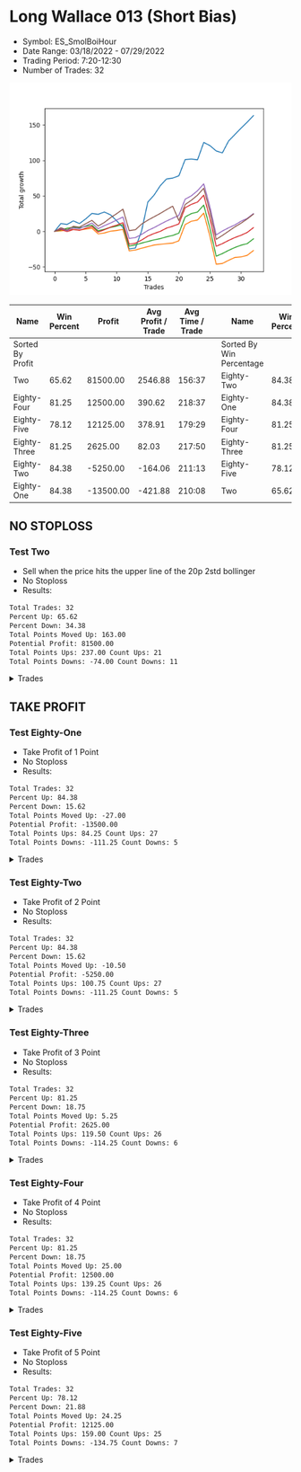 # Long Wallace 013 (Short Bias)
- Symbol: ES_SmolBoiHour
- Date Range: 03/18/2022 - 07/29/2022
- Trading Period: 7:20-12:30
- Number of Trades: 32

![Plot](LongWallace013ES_SmolBoiHour(ShortBias).png)

| Name | Win Percent | Profit | Avg Profit / Trade | Avg Time / Trade |      | Name | Win Percent | Profit | Avg Profit / Trade | Avg Time / Trade |
| ---- | ----------- | ------ | ------------------ | ---------------- | ---- | ---- | ----------- | ------ | ------------------ | ---------------- |
| Sorted By <br> Profit | | | | | | Sorted By <br> Win Percentage ||||
| Two | 65.62 | 81500.00 | 2546.88 | 156:37 |     | Eighty-Two | 84.38 | -5250.00 | -164.06 | 211:13 |
| Eighty-Four | 81.25 | 12500.00 | 390.62 | 218:37 |     | Eighty-One | 84.38 | -13500.00 | -421.88 | 210:08 |
| Eighty-Five | 78.12 | 12125.00 | 378.91 | 179:29 |     | Eighty-Four | 81.25 | 12500.00 | 390.62 | 218:37 |
| Eighty-Three | 81.25 | 2625.00 | 82.03 | 217:50 |     | Eighty-Three | 81.25 | 2625.00 | 82.03 | 217:50 |
| Eighty-Two | 84.38 | -5250.00 | -164.06 | 211:13 |     | Eighty-Five | 78.12 | 12125.00 | 378.91 | 179:29 |
| Eighty-One | 84.38 | -13500.00 | -421.88 | 210:08 |     | Two | 65.62 | 81500.00 | 2546.88 | 156:37 |

## NO STOPLOSS

### Test Two
* Sell when the price hits the upper line of the 20p 2std bollinger
* No Stoploss
* Results:
```
Total Trades: 32
Percent Up: 65.62
Percent Down: 34.38
Total Points Moved Up: 163.00
Potential Profit: 81500.00
Total Points Ups: 237.00 Count Ups: 21
Total Points Downs: -74.00 Count Downs: 11
```

<details><summary>Trades</summary>

<code>In: 2022-03-21 10:21:00		Out: 2022-03-21 10:34:05		Total Position Time: 13:05		Total Move Up: 11.00		Total to Date: 11.00</code> <br />
<code>In: 2022-03-28 08:38:00		Out: 2022-03-28 09:07:10		Total Position Time: 29:10		Total Move Up: -1.25		Total to Date: 9.75</code> <br />
<code>In: 2022-03-28 08:51:00		Out: 2022-03-28 09:07:10		Total Position Time: 16:10		Total Move Up: 5.00		Total to Date: 14.75</code> <br />
<code>In: 2022-03-30 08:02:00		Out: 2022-03-30 08:35:15		Total Position Time: 33:15		Total Move Up: -3.75		Total to Date: 11.00</code> <br />
<code>In: 2022-03-30 08:13:00		Out: 2022-03-30 08:35:15		Total Position Time: 22:15		Total Move Up: 6.50		Total to Date: 17.50</code> <br />
<code>In: 2022-04-07 07:43:00		Out: 2022-04-07 08:00:05		Total Position Time: 17:05		Total Move Up: 7.75		Total to Date: 25.25</code> <br />
<code>In: 2022-04-11 07:30:00		Out: 2022-04-11 07:54:25		Total Position Time: 24:25		Total Move Up: -1.25		Total to Date: 24.00</code> <br />
<code>In: 2022-04-12 09:28:00		Out: 2022-04-12 09:50:15		Total Position Time: 22:15		Total Move Up: 3.25		Total to Date: 27.25</code> <br />
<code>In: 2022-05-02 10:05:00		Out: 2022-05-02 11:03:45		Total Position Time: 58:45		Total Move Up: -4.00		Total to Date: 23.25</code> <br />
<code>In: 2022-05-17 07:31:00		Out: 2022-05-17 07:59:25		Total Position Time: 28:25		Total Move Up: -8.50		Total to Date: 14.75</code> <br />
<code>In: 2022-06-03 07:40:00		Out: 2022-06-03 08:32:00		Total Position Time: 52:00		Total Move Up: -9.25		Total to Date: 5.50</code> <br />
<code>In: 2022-06-09 12:03:00		Out: 2022-06-09 12:46:00		Total Position Time: 43:00		Total Move Up: -30.25		Total to Date: -24.75</code> <br />
<code>In: 2022-06-15 07:57:00		Out: 2022-06-15 08:56:55		Total Position Time: 59:55		Total Move Up: 1.25		Total to Date: -23.50</code> <br />
<code>In: 2022-06-15 11:08:00		Out: 2022-06-15 11:38:50		Total Position Time: 30:50		Total Move Up: 24.25		Total to Date: 0.75</code> <br />
<code>In: 2022-06-15 11:34:00		Out: 2022-06-15 11:38:50		Total Position Time: 04:50		Total Move Up: 40.50		Total to Date: 41.25</code> <br />
<code>In: 2022-06-23 09:06:00		Out: 2022-06-23 09:19:05		Total Position Time: 13:05		Total Move Up: 9.75		Total to Date: 51.00</code> <br />
<code>In: 2022-06-27 12:07:00		Out: 2022-06-27 12:45:45		Total Position Time: 38:45		Total Move Up: 13.25		Total to Date: 64.25</code> <br />
<code>In: 2022-06-29 09:29:00		Out: 2022-06-29 09:38:30		Total Position Time: 09:30		Total Move Up: 9.50		Total to Date: 73.75</code> <br />
<code>In: 2022-07-06 08:05:00		Out: 2022-07-06 08:51:15		Total Position Time: 46:15		Total Move Up: 1.25		Total to Date: 75.00</code> <br />
<code>In: 2022-07-12 12:06:00		Out: 2022-07-13 10:03:00		Total Position Time: 1317:00		Total Move Up: 3.25		Total to Date: 78.25</code> <br />
<code>In: 2022-07-13 07:22:00		Out: 2022-07-13 07:35:00		Total Position Time: 13:00		Total Move Up: 22.75		Total to Date: 101.00</code> <br />
<code>In: 2022-07-18 10:36:00		Out: 2022-07-19 06:58:00		Total Position Time: 1222:00		Total Move Up: 0.75		Total to Date: 101.75</code> <br />
<code>In: 2022-07-18 10:40:00		Out: 2022-07-19 06:35:00		Total Position Time: 1195:00		Total Move Up: -1.00		Total to Date: 100.75</code> <br />
<code>In: 2022-07-21 07:28:00		Out: 2022-07-21 07:58:00		Total Position Time: 30:00		Total Move Up: 24.50		Total to Date: 125.25</code> <br />
<code>In: 2022-07-22 08:26:00		Out: 2022-07-25 09:48:00		Total Position Time: 82:00		Total Move Up: -4.50		Total to Date: 120.75</code> <br />
<code>In: 2022-07-22 08:27:00		Out: 2022-07-25 09:48:00		Total Position Time: 81:00		Total Move Up: -7.50		Total to Date: 113.25</code> <br />
<code>In: 2022-07-22 08:39:00		Out: 2022-07-25 13:00:00		Total Position Time: 261:00		Total Move Up: -2.75		Total to Date: 110.50</code> <br />
<code>In: 2022-07-25 07:28:00		Out: 2022-07-25 08:30:00		Total Position Time: 62:00		Total Move Up: 16.75		Total to Date: 127.25</code> <br />
<code>In: 2022-07-25 07:29:00		Out: 2022-07-25 08:29:00		Total Position Time: 60:00		Total Move Up: 9.00		Total to Date: 136.25</code> <br />
<code>In: 2022-07-25 11:49:00		Out: 2022-07-25 12:51:00		Total Position Time: 62:00		Total Move Up: 9.00		Total to Date: 145.25</code> <br />
<code>In: 2022-07-25 12:07:00		Out: 2022-07-25 12:40:00		Total Position Time: 33:00		Total Move Up: 8.50		Total to Date: 153.75</code> <br />
<code>In: 2022-07-25 12:09:00		Out: 2022-07-25 12:40:00		Total Position Time: 31:00		Total Move Up: 9.25		Total to Date: 163.00</code> <br />


</details>

## TAKE PROFIT

### Test Eighty-One
* Take Profit of 1 Point
* No Stoploss
* Results:
```
Total Trades: 32
Percent Up: 84.38
Percent Down: 15.62
Total Points Moved Up: -27.00
Potential Profit: -13500.00
Total Points Ups: 84.25 Count Ups: 27
Total Points Downs: -111.25 Count Downs: 5
```

<details><summary>Trades</summary>

<code>In: 2022-03-21 10:21:00		Out: 2022-03-21 10:23:45		Total Position Time: 02:45		Total Move Up: 0.75		Total to Date: 0.75</code> <br />
<code>In: 2022-03-28 08:38:00		Out: 2022-03-28 08:38:50		Total Position Time: 00:50		Total Move Up: 1.00		Total to Date: 1.75</code> <br />
<code>In: 2022-03-28 08:51:00		Out: 2022-03-28 09:01:40		Total Position Time: 10:40		Total Move Up: 1.00		Total to Date: 2.75</code> <br />
<code>In: 2022-03-30 08:02:00		Out: 2022-03-30 09:01:55		Total Position Time: 59:55		Total Move Up: -1.00		Total to Date: 1.75</code> <br />
<code>In: 2022-03-30 08:13:00		Out: 2022-03-30 08:13:25		Total Position Time: 00:25		Total Move Up: 1.50		Total to Date: 3.25</code> <br />
<code>In: 2022-04-07 07:43:00		Out: 2022-04-07 07:50:15		Total Position Time: 07:15		Total Move Up: 1.25		Total to Date: 4.50</code> <br />
<code>In: 2022-04-11 07:30:00		Out: 2022-04-11 08:29:55		Total Position Time: 59:55		Total Move Up: -8.00		Total to Date: -3.50</code> <br />
<code>In: 2022-04-12 09:28:00		Out: 2022-04-12 09:31:30		Total Position Time: 03:30		Total Move Up: 1.25		Total to Date: -2.25</code> <br />
<code>In: 2022-05-02 10:05:00		Out: 2022-05-02 10:05:20		Total Position Time: 00:20		Total Move Up: 2.50		Total to Date: 0.25</code> <br />
<code>In: 2022-05-17 07:31:00		Out: 2022-05-17 07:31:10		Total Position Time: 00:10		Total Move Up: 1.00		Total to Date: 1.25</code> <br />
<code>In: 2022-06-03 07:40:00		Out: 2022-06-03 07:44:45		Total Position Time: 04:45		Total Move Up: 1.50		Total to Date: 2.75</code> <br />
<code>In: 2022-06-09 12:03:00		Out: 2022-06-09 12:46:00		Total Position Time: 43:00		Total Move Up: -30.25		Total to Date: -27.50</code> <br />
<code>In: 2022-06-15 07:57:00		Out: 2022-06-15 07:59:05		Total Position Time: 02:05		Total Move Up: 1.25		Total to Date: -26.25</code> <br />
<code>In: 2022-06-15 11:08:00		Out: 2022-06-15 11:09:25		Total Position Time: 01:25		Total Move Up: 2.50		Total to Date: -23.75</code> <br />
<code>In: 2022-06-15 11:34:00		Out: 2022-06-15 11:34:35		Total Position Time: 00:35		Total Move Up: 2.25		Total to Date: -21.50</code> <br />
<code>In: 2022-06-23 09:06:00		Out: 2022-06-23 09:06:55		Total Position Time: 00:55		Total Move Up: 2.25		Total to Date: -19.25</code> <br />
<code>In: 2022-06-27 12:07:00		Out: 2022-06-27 12:07:50		Total Position Time: 00:50		Total Move Up: 1.00		Total to Date: -18.25</code> <br />
<code>In: 2022-06-29 09:29:00		Out: 2022-06-29 09:32:00		Total Position Time: 03:00		Total Move Up: 1.00		Total to Date: -17.25</code> <br />
<code>In: 2022-07-06 08:05:00		Out: 2022-07-06 08:05:15		Total Position Time: 00:15		Total Move Up: 0.75		Total to Date: -16.50</code> <br />
<code>In: 2022-07-12 12:06:00		Out: 2022-07-13 10:03:00		Total Position Time: 1317:00		Total Move Up: 3.25		Total to Date: -13.25</code> <br />
<code>In: 2022-07-13 07:22:00		Out: 2022-07-13 07:35:00		Total Position Time: 13:00		Total Move Up: 22.75		Total to Date: 9.50</code> <br />
<code>In: 2022-07-18 10:36:00		Out: 2022-07-19 06:59:00		Total Position Time: 1223:00		Total Move Up: 4.75		Total to Date: 14.25</code> <br />
<code>In: 2022-07-18 10:40:00		Out: 2022-07-19 06:36:00		Total Position Time: 1196:00		Total Move Up: 1.75		Total to Date: 16.00</code> <br />
<code>In: 2022-07-21 07:28:00		Out: 2022-07-21 07:41:00		Total Position Time: 13:00		Total Move Up: 9.75		Total to Date: 25.75</code> <br />
<code>In: 2022-07-22 08:26:00		Out: 2022-07-26 06:36:00		Total Position Time: 1330:00		Total Move Up: -32.75		Total to Date: -7.00</code> <br />
<code>In: 2022-07-22 08:27:00		Out: 2022-07-26 06:37:00		Total Position Time: 1330:00		Total Move Up: -39.25		Total to Date: -46.25</code> <br />
<code>In: 2022-07-22 08:39:00		Out: 2022-07-22 08:52:00		Total Position Time: 13:00		Total Move Up: 1.00		Total to Date: -45.25</code> <br />
<code>In: 2022-07-25 07:28:00		Out: 2022-07-25 07:41:00		Total Position Time: 13:00		Total Move Up: 4.50		Total to Date: -40.75</code> <br />
<code>In: 2022-07-25 07:29:00		Out: 2022-07-25 07:44:00		Total Position Time: 15:00		Total Move Up: 4.00		Total to Date: -36.75</code> <br />
<code>In: 2022-07-25 11:49:00		Out: 2022-07-25 12:22:00		Total Position Time: 33:00		Total Move Up: 0.75		Total to Date: -36.00</code> <br />
<code>In: 2022-07-25 12:07:00		Out: 2022-07-25 12:20:00		Total Position Time: 13:00		Total Move Up: 2.25		Total to Date: -33.75</code> <br />
<code>In: 2022-07-25 12:09:00		Out: 2022-07-25 12:22:00		Total Position Time: 13:00		Total Move Up: 6.75		Total to Date: -27.00</code> <br />


</details>

### Test Eighty-Two
* Take Profit of 2 Point
* No Stoploss
* Results:
```
Total Trades: 32
Percent Up: 84.38
Percent Down: 15.62
Total Points Moved Up: -10.50
Potential Profit: -5250.00
Total Points Ups: 100.75 Count Ups: 27
Total Points Downs: -111.25 Count Downs: 5
```

<details><summary>Trades</summary>

<code>In: 2022-03-21 10:21:00		Out: 2022-03-21 10:23:50		Total Position Time: 02:50		Total Move Up: 2.00		Total to Date: 2.00</code> <br />
<code>In: 2022-03-28 08:38:00		Out: 2022-03-28 08:44:40		Total Position Time: 06:40		Total Move Up: 2.25		Total to Date: 4.25</code> <br />
<code>In: 2022-03-28 08:51:00		Out: 2022-03-28 09:02:00		Total Position Time: 11:00		Total Move Up: 1.75		Total to Date: 6.00</code> <br />
<code>In: 2022-03-30 08:02:00		Out: 2022-03-30 09:01:55		Total Position Time: 59:55		Total Move Up: -1.00		Total to Date: 5.00</code> <br />
<code>In: 2022-03-30 08:13:00		Out: 2022-03-30 08:13:35		Total Position Time: 00:35		Total Move Up: 2.00		Total to Date: 7.00</code> <br />
<code>In: 2022-04-07 07:43:00		Out: 2022-04-07 07:50:30		Total Position Time: 07:30		Total Move Up: 1.75		Total to Date: 8.75</code> <br />
<code>In: 2022-04-11 07:30:00		Out: 2022-04-11 08:29:55		Total Position Time: 59:55		Total Move Up: -8.00		Total to Date: 0.75</code> <br />
<code>In: 2022-04-12 09:28:00		Out: 2022-04-12 09:33:30		Total Position Time: 05:30		Total Move Up: 2.25		Total to Date: 3.00</code> <br />
<code>In: 2022-05-02 10:05:00		Out: 2022-05-02 10:05:20		Total Position Time: 00:20		Total Move Up: 2.50		Total to Date: 5.50</code> <br />
<code>In: 2022-05-17 07:31:00		Out: 2022-05-17 07:31:35		Total Position Time: 00:35		Total Move Up: 2.00		Total to Date: 7.50</code> <br />
<code>In: 2022-06-03 07:40:00		Out: 2022-06-03 07:46:00		Total Position Time: 06:00		Total Move Up: 2.00		Total to Date: 9.50</code> <br />
<code>In: 2022-06-09 12:03:00		Out: 2022-06-09 12:46:00		Total Position Time: 43:00		Total Move Up: -30.25		Total to Date: -20.75</code> <br />
<code>In: 2022-06-15 07:57:00		Out: 2022-06-15 08:00:20		Total Position Time: 03:20		Total Move Up: 1.75		Total to Date: -19.00</code> <br />
<code>In: 2022-06-15 11:08:00		Out: 2022-06-15 11:09:25		Total Position Time: 01:25		Total Move Up: 2.50		Total to Date: -16.50</code> <br />
<code>In: 2022-06-15 11:34:00		Out: 2022-06-15 11:34:35		Total Position Time: 00:35		Total Move Up: 2.25		Total to Date: -14.25</code> <br />
<code>In: 2022-06-23 09:06:00		Out: 2022-06-23 09:06:55		Total Position Time: 00:55		Total Move Up: 2.25		Total to Date: -12.00</code> <br />
<code>In: 2022-06-27 12:07:00		Out: 2022-06-27 12:08:30		Total Position Time: 01:30		Total Move Up: 1.75		Total to Date: -10.25</code> <br />
<code>In: 2022-06-29 09:29:00		Out: 2022-06-29 09:32:45		Total Position Time: 03:45		Total Move Up: 2.50		Total to Date: -7.75</code> <br />
<code>In: 2022-07-06 08:05:00		Out: 2022-07-06 08:05:40		Total Position Time: 00:40		Total Move Up: 2.00		Total to Date: -5.75</code> <br />
<code>In: 2022-07-12 12:06:00		Out: 2022-07-13 10:03:00		Total Position Time: 1317:00		Total Move Up: 3.25		Total to Date: -2.50</code> <br />
<code>In: 2022-07-13 07:22:00		Out: 2022-07-13 07:35:00		Total Position Time: 13:00		Total Move Up: 22.75		Total to Date: 20.25</code> <br />
<code>In: 2022-07-18 10:36:00		Out: 2022-07-19 06:59:00		Total Position Time: 1223:00		Total Move Up: 4.75		Total to Date: 25.00</code> <br />
<code>In: 2022-07-18 10:40:00		Out: 2022-07-19 06:38:00		Total Position Time: 1198:00		Total Move Up: 2.25		Total to Date: 27.25</code> <br />
<code>In: 2022-07-21 07:28:00		Out: 2022-07-21 07:41:00		Total Position Time: 13:00		Total Move Up: 9.75		Total to Date: 37.00</code> <br />
<code>In: 2022-07-22 08:26:00		Out: 2022-07-26 06:36:00		Total Position Time: 1330:00		Total Move Up: -32.75		Total to Date: 4.25</code> <br />
<code>In: 2022-07-22 08:27:00		Out: 2022-07-26 06:37:00		Total Position Time: 1330:00		Total Move Up: -39.25		Total to Date: -35.00</code> <br />
<code>In: 2022-07-22 08:39:00		Out: 2022-07-22 08:53:00		Total Position Time: 14:00		Total Move Up: 3.75		Total to Date: -31.25</code> <br />
<code>In: 2022-07-25 07:28:00		Out: 2022-07-25 07:41:00		Total Position Time: 13:00		Total Move Up: 4.50		Total to Date: -26.75</code> <br />
<code>In: 2022-07-25 07:29:00		Out: 2022-07-25 07:44:00		Total Position Time: 15:00		Total Move Up: 4.00		Total to Date: -22.75</code> <br />
<code>In: 2022-07-25 11:49:00		Out: 2022-07-25 12:40:00		Total Position Time: 51:00		Total Move Up: 3.25		Total to Date: -19.50</code> <br />
<code>In: 2022-07-25 12:07:00		Out: 2022-07-25 12:20:00		Total Position Time: 13:00		Total Move Up: 2.25		Total to Date: -17.25</code> <br />
<code>In: 2022-07-25 12:09:00		Out: 2022-07-25 12:22:00		Total Position Time: 13:00		Total Move Up: 6.75		Total to Date: -10.50</code> <br />


</details>

### Test Eighty-Three
* Take Profit of 3 Point
* No Stoploss
* Results:
```
Total Trades: 32
Percent Up: 81.25
Percent Down: 18.75
Total Points Moved Up: 5.25
Potential Profit: 2625.00
Total Points Ups: 119.50 Count Ups: 26
Total Points Downs: -114.25 Count Downs: 6
```

<details><summary>Trades</summary>

<code>In: 2022-03-21 10:21:00		Out: 2022-03-21 10:23:55		Total Position Time: 02:55		Total Move Up: 2.75		Total to Date: 2.75</code> <br />
<code>In: 2022-03-28 08:38:00		Out: 2022-03-28 09:37:55		Total Position Time: 59:55		Total Move Up: -3.00		Total to Date: -0.25</code> <br />
<code>In: 2022-03-28 08:51:00		Out: 2022-03-28 09:02:25		Total Position Time: 11:25		Total Move Up: 2.75		Total to Date: 2.50</code> <br />
<code>In: 2022-03-30 08:02:00		Out: 2022-03-30 09:01:55		Total Position Time: 59:55		Total Move Up: -1.00		Total to Date: 1.50</code> <br />
<code>In: 2022-03-30 08:13:00		Out: 2022-03-30 08:15:25		Total Position Time: 02:25		Total Move Up: 2.75		Total to Date: 4.25</code> <br />
<code>In: 2022-04-07 07:43:00		Out: 2022-04-07 07:50:40		Total Position Time: 07:40		Total Move Up: 2.75		Total to Date: 7.00</code> <br />
<code>In: 2022-04-11 07:30:00		Out: 2022-04-11 08:29:55		Total Position Time: 59:55		Total Move Up: -8.00		Total to Date: -1.00</code> <br />
<code>In: 2022-04-12 09:28:00		Out: 2022-04-12 09:50:15		Total Position Time: 22:15		Total Move Up: 3.25		Total to Date: 2.25</code> <br />
<code>In: 2022-05-02 10:05:00		Out: 2022-05-02 10:05:25		Total Position Time: 00:25		Total Move Up: 3.75		Total to Date: 6.00</code> <br />
<code>In: 2022-05-17 07:31:00		Out: 2022-05-17 08:24:05		Total Position Time: 53:05		Total Move Up: 2.75		Total to Date: 8.75</code> <br />
<code>In: 2022-06-03 07:40:00		Out: 2022-06-03 07:46:05		Total Position Time: 06:05		Total Move Up: 3.50		Total to Date: 12.25</code> <br />
<code>In: 2022-06-09 12:03:00		Out: 2022-06-09 12:46:00		Total Position Time: 43:00		Total Move Up: -30.25		Total to Date: -18.00</code> <br />
<code>In: 2022-06-15 07:57:00		Out: 2022-06-15 08:56:55		Total Position Time: 59:55		Total Move Up: 1.25		Total to Date: -16.75</code> <br />
<code>In: 2022-06-15 11:08:00		Out: 2022-06-15 11:09:40		Total Position Time: 01:40		Total Move Up: 4.50		Total to Date: -12.25</code> <br />
<code>In: 2022-06-15 11:34:00		Out: 2022-06-15 11:34:40		Total Position Time: 00:40		Total Move Up: 5.50		Total to Date: -6.75</code> <br />
<code>In: 2022-06-23 09:06:00		Out: 2022-06-23 09:07:10		Total Position Time: 01:10		Total Move Up: 3.75		Total to Date: -3.00</code> <br />
<code>In: 2022-06-27 12:07:00		Out: 2022-06-27 12:09:10		Total Position Time: 02:10		Total Move Up: 3.00		Total to Date: 0.00</code> <br />
<code>In: 2022-06-29 09:29:00		Out: 2022-06-29 09:36:40		Total Position Time: 07:40		Total Move Up: 4.50		Total to Date: 4.50</code> <br />
<code>In: 2022-07-06 08:05:00		Out: 2022-07-06 08:09:25		Total Position Time: 04:25		Total Move Up: 2.75		Total to Date: 7.25</code> <br />
<code>In: 2022-07-12 12:06:00		Out: 2022-07-13 10:03:00		Total Position Time: 1317:00		Total Move Up: 3.25		Total to Date: 10.50</code> <br />
<code>In: 2022-07-13 07:22:00		Out: 2022-07-13 07:35:00		Total Position Time: 13:00		Total Move Up: 22.75		Total to Date: 33.25</code> <br />
<code>In: 2022-07-18 10:36:00		Out: 2022-07-19 06:59:00		Total Position Time: 1223:00		Total Move Up: 4.75		Total to Date: 38.00</code> <br />
<code>In: 2022-07-18 10:40:00		Out: 2022-07-19 06:58:00		Total Position Time: 1218:00		Total Move Up: 3.25		Total to Date: 41.25</code> <br />
<code>In: 2022-07-21 07:28:00		Out: 2022-07-21 07:41:00		Total Position Time: 13:00		Total Move Up: 9.75		Total to Date: 51.00</code> <br />
<code>In: 2022-07-22 08:26:00		Out: 2022-07-26 06:36:00		Total Position Time: 1330:00		Total Move Up: -32.75		Total to Date: 18.25</code> <br />
<code>In: 2022-07-22 08:27:00		Out: 2022-07-26 06:37:00		Total Position Time: 1330:00		Total Move Up: -39.25		Total to Date: -21.00</code> <br />
<code>In: 2022-07-22 08:39:00		Out: 2022-07-22 08:53:00		Total Position Time: 14:00		Total Move Up: 3.75		Total to Date: -17.25</code> <br />
<code>In: 2022-07-25 07:28:00		Out: 2022-07-25 07:41:00		Total Position Time: 13:00		Total Move Up: 4.50		Total to Date: -12.75</code> <br />
<code>In: 2022-07-25 07:29:00		Out: 2022-07-25 07:44:00		Total Position Time: 15:00		Total Move Up: 4.00		Total to Date: -8.75</code> <br />
<code>In: 2022-07-25 11:49:00		Out: 2022-07-25 12:40:00		Total Position Time: 51:00		Total Move Up: 3.25		Total to Date: -5.50</code> <br />
<code>In: 2022-07-25 12:07:00		Out: 2022-07-25 12:21:00		Total Position Time: 14:00		Total Move Up: 4.00		Total to Date: -1.50</code> <br />
<code>In: 2022-07-25 12:09:00		Out: 2022-07-25 12:22:00		Total Position Time: 13:00		Total Move Up: 6.75		Total to Date: 5.25</code> <br />


</details>

### Test Eighty-Four
* Take Profit of 4 Point
* No Stoploss
* Results:
```
Total Trades: 32
Percent Up: 81.25
Percent Down: 18.75
Total Points Moved Up: 25.00
Potential Profit: 12500.00
Total Points Ups: 139.25 Count Ups: 26
Total Points Downs: -114.25 Count Downs: 6
```

<details><summary>Trades</summary>

<code>In: 2022-03-21 10:21:00		Out: 2022-03-21 10:25:30		Total Position Time: 04:30		Total Move Up: 4.00		Total to Date: 4.00</code> <br />
<code>In: 2022-03-28 08:38:00		Out: 2022-03-28 09:37:55		Total Position Time: 59:55		Total Move Up: -3.00		Total to Date: 1.00</code> <br />
<code>In: 2022-03-28 08:51:00		Out: 2022-03-28 09:05:30		Total Position Time: 14:30		Total Move Up: 3.75		Total to Date: 4.75</code> <br />
<code>In: 2022-03-30 08:02:00		Out: 2022-03-30 09:01:55		Total Position Time: 59:55		Total Move Up: -1.00		Total to Date: 3.75</code> <br />
<code>In: 2022-03-30 08:13:00		Out: 2022-03-30 08:15:40		Total Position Time: 02:40		Total Move Up: 4.00		Total to Date: 7.75</code> <br />
<code>In: 2022-04-07 07:43:00		Out: 2022-04-07 07:55:55		Total Position Time: 12:55		Total Move Up: 4.00		Total to Date: 11.75</code> <br />
<code>In: 2022-04-11 07:30:00		Out: 2022-04-11 08:29:55		Total Position Time: 59:55		Total Move Up: -8.00		Total to Date: 3.75</code> <br />
<code>In: 2022-04-12 09:28:00		Out: 2022-04-12 09:50:35		Total Position Time: 22:35		Total Move Up: 4.25		Total to Date: 8.00</code> <br />
<code>In: 2022-05-02 10:05:00		Out: 2022-05-02 10:05:25		Total Position Time: 00:25		Total Move Up: 3.75		Total to Date: 11.75</code> <br />
<code>In: 2022-05-17 07:31:00		Out: 2022-05-17 08:28:15		Total Position Time: 57:15		Total Move Up: 4.25		Total to Date: 16.00</code> <br />
<code>In: 2022-06-03 07:40:00		Out: 2022-06-03 07:46:15		Total Position Time: 06:15		Total Move Up: 4.25		Total to Date: 20.25</code> <br />
<code>In: 2022-06-09 12:03:00		Out: 2022-06-09 12:46:00		Total Position Time: 43:00		Total Move Up: -30.25		Total to Date: -10.00</code> <br />
<code>In: 2022-06-15 07:57:00		Out: 2022-06-15 08:56:55		Total Position Time: 59:55		Total Move Up: 1.25		Total to Date: -8.75</code> <br />
<code>In: 2022-06-15 11:08:00		Out: 2022-06-15 11:09:40		Total Position Time: 01:40		Total Move Up: 4.50		Total to Date: -4.25</code> <br />
<code>In: 2022-06-15 11:34:00		Out: 2022-06-15 11:34:40		Total Position Time: 00:40		Total Move Up: 5.50		Total to Date: 1.25</code> <br />
<code>In: 2022-06-23 09:06:00		Out: 2022-06-23 09:07:25		Total Position Time: 01:25		Total Move Up: 4.00		Total to Date: 5.25</code> <br />
<code>In: 2022-06-27 12:07:00		Out: 2022-06-27 12:09:30		Total Position Time: 02:30		Total Move Up: 4.75		Total to Date: 10.00</code> <br />
<code>In: 2022-06-29 09:29:00		Out: 2022-06-29 09:36:40		Total Position Time: 07:40		Total Move Up: 4.50		Total to Date: 14.50</code> <br />
<code>In: 2022-07-06 08:05:00		Out: 2022-07-06 08:13:15		Total Position Time: 08:15		Total Move Up: 4.00		Total to Date: 18.50</code> <br />
<code>In: 2022-07-12 12:06:00		Out: 2022-07-13 10:06:00		Total Position Time: 1320:00		Total Move Up: 4.00		Total to Date: 22.50</code> <br />
<code>In: 2022-07-13 07:22:00		Out: 2022-07-13 07:35:00		Total Position Time: 13:00		Total Move Up: 22.75		Total to Date: 45.25</code> <br />
<code>In: 2022-07-18 10:36:00		Out: 2022-07-19 06:59:00		Total Position Time: 1223:00		Total Move Up: 4.75		Total to Date: 50.00</code> <br />
<code>In: 2022-07-18 10:40:00		Out: 2022-07-19 06:59:00		Total Position Time: 1219:00		Total Move Up: 7.25		Total to Date: 57.25</code> <br />
<code>In: 2022-07-21 07:28:00		Out: 2022-07-21 07:41:00		Total Position Time: 13:00		Total Move Up: 9.75		Total to Date: 67.00</code> <br />
<code>In: 2022-07-22 08:26:00		Out: 2022-07-26 06:36:00		Total Position Time: 1330:00		Total Move Up: -32.75		Total to Date: 34.25</code> <br />
<code>In: 2022-07-22 08:27:00		Out: 2022-07-26 06:37:00		Total Position Time: 1330:00		Total Move Up: -39.25		Total to Date: -5.00</code> <br />
<code>In: 2022-07-22 08:39:00		Out: 2022-07-22 08:54:00		Total Position Time: 15:00		Total Move Up: 5.50		Total to Date: 0.50</code> <br />
<code>In: 2022-07-25 07:28:00		Out: 2022-07-25 07:41:00		Total Position Time: 13:00		Total Move Up: 4.50		Total to Date: 5.00</code> <br />
<code>In: 2022-07-25 07:29:00		Out: 2022-07-25 07:44:00		Total Position Time: 15:00		Total Move Up: 4.00		Total to Date: 9.00</code> <br />
<code>In: 2022-07-25 11:49:00		Out: 2022-07-25 12:41:00		Total Position Time: 52:00		Total Move Up: 5.25		Total to Date: 14.25</code> <br />
<code>In: 2022-07-25 12:07:00		Out: 2022-07-25 12:21:00		Total Position Time: 14:00		Total Move Up: 4.00		Total to Date: 18.25</code> <br />
<code>In: 2022-07-25 12:09:00		Out: 2022-07-25 12:22:00		Total Position Time: 13:00		Total Move Up: 6.75		Total to Date: 25.00</code> <br />


</details>

### Test Eighty-Five
* Take Profit of 5 Point
* No Stoploss
* Results:
```
Total Trades: 32
Percent Up: 78.12
Percent Down: 21.88
Total Points Moved Up: 24.25
Potential Profit: 12125.00
Total Points Ups: 159.00 Count Ups: 25
Total Points Downs: -134.75 Count Downs: 7
```

<details><summary>Trades</summary>

<code>In: 2022-03-21 10:21:00		Out: 2022-03-21 10:25:55		Total Position Time: 04:55		Total Move Up: 5.00		Total to Date: 5.00</code> <br />
<code>In: 2022-03-28 08:38:00		Out: 2022-03-28 09:37:55		Total Position Time: 59:55		Total Move Up: -3.00		Total to Date: 2.00</code> <br />
<code>In: 2022-03-28 08:51:00		Out: 2022-03-28 09:07:10		Total Position Time: 16:10		Total Move Up: 5.00		Total to Date: 7.00</code> <br />
<code>In: 2022-03-30 08:02:00		Out: 2022-03-30 09:01:55		Total Position Time: 59:55		Total Move Up: -1.00		Total to Date: 6.00</code> <br />
<code>In: 2022-03-30 08:13:00		Out: 2022-03-30 08:19:20		Total Position Time: 06:20		Total Move Up: 4.75		Total to Date: 10.75</code> <br />
<code>In: 2022-04-07 07:43:00		Out: 2022-04-07 07:56:05		Total Position Time: 13:05		Total Move Up: 4.75		Total to Date: 15.50</code> <br />
<code>In: 2022-04-11 07:30:00		Out: 2022-04-11 08:29:55		Total Position Time: 59:55		Total Move Up: -8.00		Total to Date: 7.50</code> <br />
<code>In: 2022-04-12 09:28:00		Out: 2022-04-12 09:50:40		Total Position Time: 22:40		Total Move Up: 5.00		Total to Date: 12.50</code> <br />
<code>In: 2022-05-02 10:05:00		Out: 2022-05-02 10:07:45		Total Position Time: 02:45		Total Move Up: 6.75		Total to Date: 19.25</code> <br />
<code>In: 2022-05-17 07:31:00		Out: 2022-05-17 08:28:30		Total Position Time: 57:30		Total Move Up: 5.75		Total to Date: 25.00</code> <br />
<code>In: 2022-06-03 07:40:00		Out: 2022-06-03 07:46:25		Total Position Time: 06:25		Total Move Up: 6.25		Total to Date: 31.25</code> <br />
<code>In: 2022-06-09 12:03:00		Out: 2022-06-09 12:46:00		Total Position Time: 43:00		Total Move Up: -30.25		Total to Date: 1.00</code> <br />
<code>In: 2022-06-15 07:57:00		Out: 2022-06-15 08:56:55		Total Position Time: 59:55		Total Move Up: 1.25		Total to Date: 2.25</code> <br />
<code>In: 2022-06-15 11:08:00		Out: 2022-06-15 11:09:55		Total Position Time: 01:55		Total Move Up: 8.00		Total to Date: 10.25</code> <br />
<code>In: 2022-06-15 11:34:00		Out: 2022-06-15 11:34:40		Total Position Time: 00:40		Total Move Up: 5.50		Total to Date: 15.75</code> <br />
<code>In: 2022-06-23 09:06:00		Out: 2022-06-23 09:18:00		Total Position Time: 12:00		Total Move Up: 4.75		Total to Date: 20.50</code> <br />
<code>In: 2022-06-27 12:07:00		Out: 2022-06-27 12:09:30		Total Position Time: 02:30		Total Move Up: 4.75		Total to Date: 25.25</code> <br />
<code>In: 2022-06-29 09:29:00		Out: 2022-06-29 09:36:45		Total Position Time: 07:45		Total Move Up: 5.25		Total to Date: 30.50</code> <br />
<code>In: 2022-07-06 08:05:00		Out: 2022-07-06 08:15:10		Total Position Time: 10:10		Total Move Up: 5.00		Total to Date: 35.50</code> <br />
<code>In: 2022-07-12 12:06:00		Out: 2022-07-13 12:47:00		Total Position Time: 41:00		Total Move Up: -20.50		Total to Date: 15.00</code> <br />
<code>In: 2022-07-13 07:22:00		Out: 2022-07-13 07:35:00		Total Position Time: 13:00		Total Move Up: 22.75		Total to Date: 37.75</code> <br />
<code>In: 2022-07-18 10:36:00		Out: 2022-07-19 07:00:00		Total Position Time: 1224:00		Total Move Up: 6.00		Total to Date: 43.75</code> <br />
<code>In: 2022-07-18 10:40:00		Out: 2022-07-19 06:59:00		Total Position Time: 1219:00		Total Move Up: 7.25		Total to Date: 51.00</code> <br />
<code>In: 2022-07-21 07:28:00		Out: 2022-07-21 07:41:00		Total Position Time: 13:00		Total Move Up: 9.75		Total to Date: 60.75</code> <br />
<code>In: 2022-07-22 08:26:00		Out: 2022-07-26 06:36:00		Total Position Time: 1330:00		Total Move Up: -32.75		Total to Date: 28.00</code> <br />
<code>In: 2022-07-22 08:27:00		Out: 2022-07-26 06:37:00		Total Position Time: 1330:00		Total Move Up: -39.25		Total to Date: -11.25</code> <br />
<code>In: 2022-07-22 08:39:00		Out: 2022-07-22 08:54:00		Total Position Time: 15:00		Total Move Up: 5.50		Total to Date: -5.75</code> <br />
<code>In: 2022-07-25 07:28:00		Out: 2022-07-25 07:43:00		Total Position Time: 15:00		Total Move Up: 6.00		Total to Date: 0.25</code> <br />
<code>In: 2022-07-25 07:29:00		Out: 2022-07-25 07:45:00		Total Position Time: 16:00		Total Move Up: 6.00		Total to Date: 6.25</code> <br />
<code>In: 2022-07-25 11:49:00		Out: 2022-07-25 12:41:00		Total Position Time: 52:00		Total Move Up: 5.25		Total to Date: 11.50</code> <br />
<code>In: 2022-07-25 12:07:00		Out: 2022-07-25 12:22:00		Total Position Time: 15:00		Total Move Up: 6.00		Total to Date: 17.50</code> <br />
<code>In: 2022-07-25 12:09:00		Out: 2022-07-25 12:22:00		Total Position Time: 13:00		Total Move Up: 6.75		Total to Date: 24.25</code> <br />


</details>